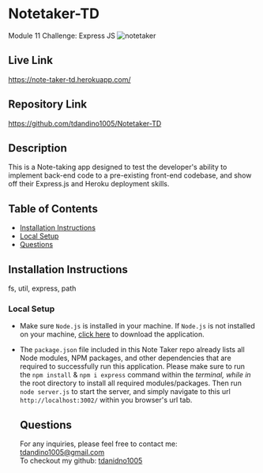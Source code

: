 # Notetaker-TD

Module 11 Challenge: Express JS
![notetaker](https://user-images.githubusercontent.com/114967217/222928108-03196dc6-5825-42f8-b2b0-96247b853196.png)


## Live Link
https://note-taker-td.herokuapp.com/

## Repository Link
https://github.com/tdandino1005/Notetaker-TD

## Description
 This is a Note-taking app designed to test the developer's ability to implement back-end code to a pre-existing front-end codebase, and show off their Express.js and Heroku deployment skills.

  ## Table of Contents
  * [Installation Instructions](#installation-instructions)
  * [Local Setup](#local-setup)
  * [Questions](#questions)

  ## Installation Instructions

  fs, util, express, path

  ### Local Setup

- Make sure `Node.js` is installed in your machine. If `Node.js` is not installed on your machine, [click here](https://nodejs.org/en/) to download the application.
- The `package.json` file included in this Note Taker repo already lists all Node modules, NPM packages, and other dependencies that are required to successfully run this application. Please make sure to run the `npm install` & `npm i express` command within the _terminal, while in_ the root directory to install all required modules/packages. Then run `node server.js` to start the server, and simply navigate to this url `http://localhost:3002/` within you browser's url tab.

  ## Questions

  For any inquiries, please feel free to contact me: tdandino1005@gmail.com <br>
  To checkout my github: [tdanidno1005](https://github.com/tdandino1005)



